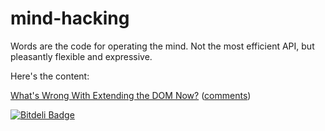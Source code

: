 mind-hacking
============

Words are the code for operating the mind. Not the most efficient API, but pleasantly flexible and expressive.

Here's the content:

[What's Wrong With Extending the DOM Now?][extenddom] ([comments][extenddom-c])

[extenddom]: https://github.com/nbubna/mind-hacking/blob/gh-pages/extending-the-dom.md
[extenddom-c]: https://github.com/nbubna/mind-hacking/issues/1


[![Bitdeli Badge](https://d2weczhvl823v0.cloudfront.net/nbubna/mind-hacking/trend.png)](https://bitdeli.com/free "Bitdeli Badge")

